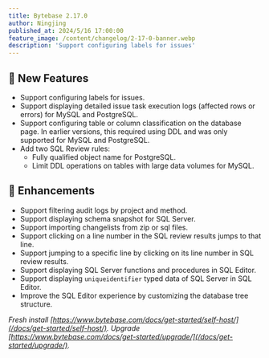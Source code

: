 ```yaml
---
title: Bytebase 2.17.0
author: Ningjing
published_at: 2024/5/16 17:00:00
feature_image: /content/changelog/2-17-0-banner.webp
description: 'Support configuring labels for issues'
---
```

## 🚀 New Features

- Support configuring labels for issues.
- Support displaying detailed issue task execution logs (affected rows or errors) for MySQL and PostgreSQL.
- Support configuring table or column classification on the database page. In earlier versions, this required using DDL and was only supported for MySQL and PostgreSQL.
- Add two SQL Review rules:
  - Fully qualified object name for PostgreSQL.
  - Limit DDL operations on tables with large data volumes for MySQL.

## 🎄 Enhancements

- Support filtering audit logs by project and method.
- Support displaying schema snapshot for SQL Server.
- Support importing changelists from zip or sql files.
- Support clicking on a line number in the SQL review results jumps to that line.
- Support jumping to a specific line by clicking on its line number in SQL review results.
- Support displaying SQL Server functions and procedures in SQL Editor.
- Support displaying `uniqueidentifier` typed data of SQL Server in SQL Editor.
- Improve the SQL Editor experience by customizing the database tree structure.

_Fresh install [https://www.bytebase.com/docs/get-started/self-host/](/docs/get-started/self-host/)._
_Upgrade [https://www.bytebase.com/docs/get-started/upgrade/](/docs/get-started/upgrade/)._
